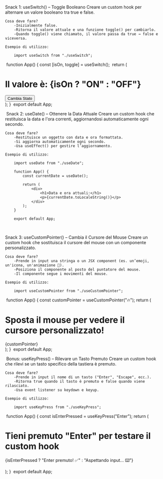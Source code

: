 
Snack 1: useSwitch() – Toggle Booleano
    Creare un custom hook per alternare un valore booleano tra true e false.

    Cosa deve fare?
        -Inizialmente false.
        -Ritorna il valore attuale e una funzione toggle() per cambiarlo.
        -Quando toggle() viene chiamato, il valore passa da true → false e viceversa.

    Esempio di utilizzo:

        import useSwitch from "./useSwitch";
​
        function App() {
        const [isOn, toggle] = useSwitch();
​
        return (
        <div>
        <h1>Il valore è: {isOn ? "ON" : "OFF"}</h1>
        <button onClick={toggle}>Cambia Stato</button>
        </div>
            );
        }
​
        export default App;


​
Snack 2: useDate() – Ottenere la Data Attuale
    Creare un custom hook che restituisca la data e l'ora correnti, aggiornandosi automaticamente ogni secondo.

    Cosa deve fare?
        -Restituisce un oggetto con data e ora formattata.
        -Si aggiorna automaticamente ogni secondo.
        -Usa useEffect() per gestire l’aggiornamento.
    
    Esempio di utilizzo:

        import useDate from "./useDate";

        function App() {
            const currentDate = useDate();

            return (
                <div>
                    <h1>Data e ora attuali:</h1>
                    <p>{currentDate.toLocaleString()}</p>
                </div>
            );
        }

        export default App;
​
​

Snack 3: useCustomPointer() – Cambia il Cursore del Mouse
    Creare un custom hook che sostituisca il cursore del mouse con un componente personalizzato.

    Cosa deve fare?
        -Prende in input una stringa o un JSX component (es. un’emoji, un'icona, un'animazione 🚀).
        -Posiziona il componente al posto del puntatore del mouse.
        -Il componente segue i movimenti del mouse.

    Esempio di utilizzo:

        import useCustomPointer from "./useCustomPointer";
​
        function App() {
            const customPointer = useCustomPointer("🔥");
​
            return (
                <div>
                    <h1>Sposta il mouse per vedere il cursore personalizzato!</h1>
                    {customPointer}
                </div>
            );
        }
​
        export default App;


​
Bonus: useKeyPress() – Rilevare un Tasto Premuto
    Creare un custom hook che rilevi se un tasto specifico della tastiera è premuto.

    Cosa deve fare?
        -Prende in input il nome di un tasto ("Enter", "Escape", ecc.).
        -Ritorna true quando il tasto è premuto e false quando viene rilasciato.
        -Usa event listener su keydown e keyup.

    Esempio di utilizzo:

        import useKeyPress from "./useKeyPress";
​
        function App() {
            const isEnterPressed = useKeyPress("Enter");
​
            return (
                <div>
                    <h1>Tieni premuto "Enter" per testare il custom hook</h1>
                    <p>{isEnterPressed ? "Enter premuto! ✅" : "Aspettando input... ⌨️"}</p>
                </div>
            );
        }
​
        export default App;
​